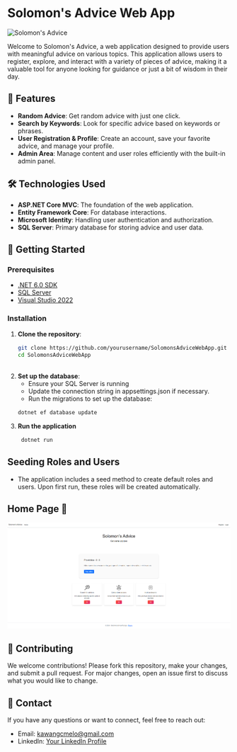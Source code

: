 # Solomon's Advice Web App

![Solomon's Advice](https://via.placeholder.com/800x200.png?text=Solomon%27s+Advice)

Welcome to Solomon's Advice, a web application designed to provide users with meaningful advice on various topics. This application allows users to register, explore, and interact with a variety of pieces of advice, making it a valuable tool for anyone looking for guidance or just a bit of wisdom in their day.

## 🎯 Features

- **Random Advice**: Get random advice with just one click.
- **Search by Keywords**: Look for specific advice based on keywords or phrases.
- **User Registration & Profile**: Create an account, save your favorite advice, and manage your profile.
- **Admin Area**: Manage content and user roles efficiently with the built-in admin panel.

## 🛠️ Technologies Used

- **ASP.NET Core MVC**: The foundation of the web application.
- **Entity Framework Core**: For database interactions.
- **Microsoft Identity**: Handling user authentication and authorization.
- **SQL Server**: Primary database for storing advice and user data.

## 🚀 Getting Started

### Prerequisites

- [.NET 6.0 SDK](https://dotnet.microsoft.com/download)
- [SQL Server](https://www.microsoft.com/en-us/sql-server/sql-server-downloads)
- [Visual Studio 2022](https://visualstudio.microsoft.com/vs/)

### Installation

   1. **Clone the repository**:
      ```bash
      git clone https://github.com/yourusername/SolomonsAdviceWebApp.git
      cd SolomonsAdviceWebApp
   
   2. **Set up the database**:
      - Ensure your SQL Server is running
      - Update the connection string in appsettings.json if necessary.
      - Run the migrations to set up the database:
      ```bash
      dotnet ef database update
      
   3. **Run the application**
      ```bash
       dotnet run

## Seeding Roles and Users
- The application includes a seed method to create default roles and users. Upon first run, these roles will be created automatically.

## Home Page 📸
![Home Page](https://github.com/kawanmelo/SolomonsAdviceWebApp/blob/master/homepage.png)


## 🤝 Contributing
We welcome contributions! Please fork this repository, make your changes, and submit a pull request. For major changes, open an issue first to discuss what you would like to change.


## 📧 Contact
If you have any questions or want to connect, feel free to reach out:

   - Email: kawangcmelo@gmail.com
   - LinkedIn: [Your LinkedIn Profile](https://www.linkedin.com/in/kawanmelo/)
